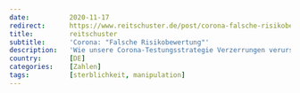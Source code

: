 ```yaml
---
date:          2020-11-17
redirect:      https://www.reitschuster.de/post/corona-falsche-risikobewertung/
title:         reitschuster
subtitle:      'Corona: "Falsche Risikobewertung"'
description:   'Wie unsere Corona-Testungsstrategie Verzerrungen verursacht, die wiederum zu einer falschen, völlig überzogenen Corona-Politik führen: Ein Mediziner rechnet ab – und zwar nur anhand offizieller Daten.'
country:       [DE]
categories:    [Zahlen]
tags:          [sterblichkeit, manipulation]
---
```

